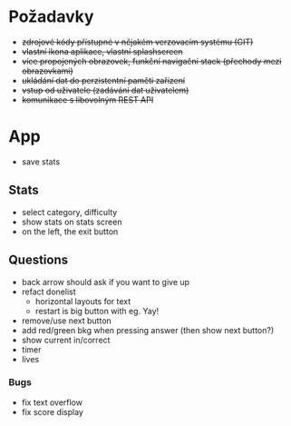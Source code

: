 # Požadavky
* ~~zdrojové kódy přístupné v nějakém verzovacím systému (GIT)~~
* ~~vlastní ikona aplikace, vlastní splashscreen~~
* ~~více propojených obrazovek, funkční navigační stack (přechody mezi obrazovkami)~~
* ~~ukládání dat do perzistentní paměti zařízení~~
* ~~vstup od uživatele (zadávání dat uživatelem)~~
* ~~komunikace s libovolným REST API~~


# App
* save stats

## Stats
* select category, difficulty
* show stats on stats screen
* on the left, the exit button 

## Questions
* back arrow should ask if you want to give up
* refact donelist
  * horizontal layouts for text
  * restart is big button with eg. Yay!
* remove/use next button
* add red/green bkg when pressing answer (then show next button?)
* show current in/correct
* timer
* lives

### Bugs
* fix text overflow
* fix score display
